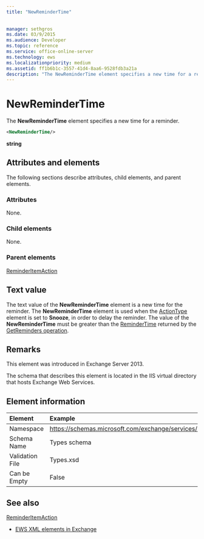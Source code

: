 ```yaml
---
title: "NewReminderTime"
 
 
manager: sethgros
ms.date: 03/9/2015
ms.audience: Developer
ms.topic: reference
ms.service: office-online-server
ms.technology: ews
ms.localizationpriority: medium
ms.assetid: ff1b6b1c-3557-41d4-8aa6-9528fdb3a21a
description: "The NewReminderTime element specifies a new time for a reminder."
---
```


# NewReminderTime

The **NewReminderTime** element specifies a new time for a reminder. 
  
```XML
<NewReminderTime/>
```

 **string**
## Attributes and elements

The following sections describe attributes, child elements, and parent elements.
  
### Attributes

None.
  
### Child elements

None.
  
### Parent elements

[ReminderItemAction](reminderitemaction.md)
  
## Text value

The text value of the **NewReminderTime** element is a new time for the reminder. The **NewReminderTime** element is used when the [ActionType](actiontype-reminderactiontype.md) element is set to **Snooze**, in order to delay the reminder. The value of the **NewReminderTime** must be greater than the [ReminderTime](remindertime.md) returned by the [GetReminders operation](getreminders-operation.md).
  
## Remarks

This element was introduced in Exchange Server 2013.
  
The schema that describes this element is located in the IIS virtual directory that hosts Exchange Web Services.
  
## Element information

| Element | Example |
|:-----|:-----|
|Namespace  <br/> |https://schemas.microsoft.com/exchange/services/2006/types  <br/> |
|Schema Name  <br/> |Types schema  <br/> |
|Validation File  <br/> |Types.xsd  <br/> |
|Can be Empty  <br/> |False  <br/> |
   
## See also



[ReminderItemAction](reminderitemaction.md)


- [EWS XML elements in Exchange](ews-xml-elements-in-exchange.md)

